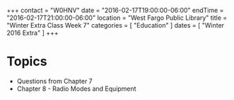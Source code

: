 +++
contact = "W0HNV"
date = "2016-02-17T19:00:00-06:00"
endTime = "2016-02-17T21:00:00-06:00"
location = "West Fargo Public Library"
title = "Winter Extra Class Week 7"
categories = [ "Education" ]
dates = [ "Winter 2016 Extra" ]
+++

# Topics

* Questions from Chapter 7
* Chapter 8 - Radio Modes and Equipment

